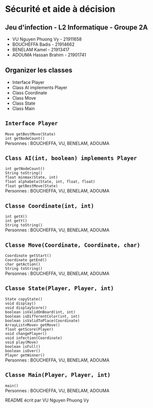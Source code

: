 # Sécurité et aide à décision

## Jeu d'infection - L2 Informatique - Groupe 2A
- VU Nguyen Phuong Vy - 21911658
- BOUCHEFFA Badis - 21914662
- BENELAM Kamel - 21913417
- ADOUMA Hassan Brahim - 21901741

## Organizer les classes
- Interface Player
- Class AI implements Player
- Class Coordinate
- Class Move
- Class State
- Class Main

## `Interface Player`
`Move getBestMove(State)` \
`int getNodeCount()` \
Personnes : BOUCHEFFA, VU, BENELAM, ADOUMA

## `Class AI(int, boolean) implements Player`
`int getNodeCount()` \
`String toString()` \
`float minmax(State, int)` \
`float alphabeta(State, int, float, float)` \
`float getBestMove(State)`\
Personnes : BOUCHEFFA, VU, BENELAM, ADOUMA


## `Classe Coordinate(int, int)`
`int getX()` \
`int getY()` \
`String toString()` \
Personnes : BOUCHEFFA, VU, BENELAM, ADOUMA

## `Classe Move(Coordinate, Coordinate, char)`
`Coordinate getStart()` \
`Coordinate getEnd()` \
`char getAction()` \
`String toString()` \
Personnes : BOUCHEFFA, VU, BENELAM, ADOUMA

## `Classe State(Player, Player, int)`
`State copyState()` \
`void display()` \
`void displayScore()` \
`boolean isValidOnBoard(int, int)` \
`boolean isDifferentColor(int, int)` \
`boolean isValidToPlace(Coordinate)` \
`ArrayList<Move> getMove()` \
`float getScore(Player)` \
`void changePlayer()` \
`void infection(Coordinate)` \
`void play(Move)` \
`boolean isFull()` \
`boolean isOver()` \
`Player getWinner()` \
Personnes : BOUCHEFFA, VU, BENELAM, ADOUMA


## `Classe Main(Player, Player, int)`
`main()` \
Personnes : BOUCHEFFA, VU, BENELAM, ADOUMA

README écrit par VU Nguyen Phuong Vy
